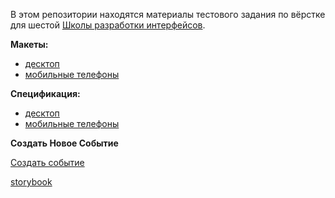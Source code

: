 В этом репозитории находятся материалы тестового задания по вёрстке для шестой [Школы разработки интерфейсов](https://academy.yandex.ru/events/frontend/shri_msk-2018).

**Макеты:**

- [десктоп](desktop-images)
- [мобильные телефоны](touch-images)

**Спецификация:**

- [десктоп](desktop-guide)
- [мобильные телефоны](touch-guide)

**Создать Новое Событие**

[Создать событие](https://shao18.github.io/pages/?selectedKind=Conversation&selectedStory=Новая%20встреча&full=1&down=1&left=1&panelRight=0&downPanel=storybook-addon-specifications%2Fspecifications-panel)

[storybook](desktop/app/buildedNewConversation/index.html)


